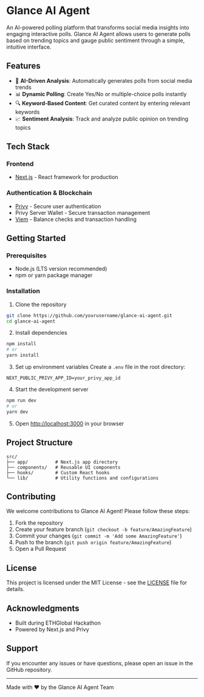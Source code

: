 # Glance AI Agent

An AI-powered polling platform that transforms social media insights into engaging interactive polls. Glance AI Agent allows users to generate polls based on trending topics and gauge public sentiment through a simple, intuitive interface.

## Features

- 🤖 **AI-Driven Analysis**: Automatically generates polls from social media trends
- 📊 **Dynamic Polling**: Create Yes/No or multiple-choice polls instantly
- 🔍 **Keyword-Based Content**: Get curated content by entering relevant keywords
- 📈 **Sentiment Analysis**: Track and analyze public opinion on trending topics

## Tech Stack

### Frontend
- [Next.js](https://nextjs.org) - React framework for production

### Authentication & Blockchain
- [Privy](https://privy.io) - Secure user authentication
- Privy Server Wallet - Secure transaction management
- [Viem](https://viem.sh) - Balance checks and transaction handling

## Getting Started

### Prerequisites
- Node.js (LTS version recommended)
- npm or yarn package manager

### Installation

1. Clone the repository
```bash
git clone https://github.com/yourusername/glance-ai-agent.git
cd glance-ai-agent
```

2. Install dependencies
```bash
npm install
# or
yarn install
```

3. Set up environment variables
Create a `.env` file in the root directory:
```env
NEXT_PUBLIC_PRIVY_APP_ID=your_privy_app_id
```

4. Start the development server
```bash
npm run dev
# or
yarn dev
```

5. Open [http://localhost:3000](http://localhost:3000) in your browser

## Project Structure

```
src/
├── app/          # Next.js app directory
├── components/   # Reusable UI components
├── hooks/        # Custom React hooks
└── lib/          # Utility functions and configurations
```

## Contributing

We welcome contributions to Glance AI Agent! Please follow these steps:

1. Fork the repository
2. Create your feature branch (`git checkout -b feature/AmazingFeature`)
3. Commit your changes (`git commit -m 'Add some AmazingFeature'`)
4. Push to the branch (`git push origin feature/AmazingFeature`)
5. Open a Pull Request

## License

This project is licensed under the MIT License - see the [LICENSE](LICENSE) file for details.

## Acknowledgments

- Built during ETHGlobal Hackathon
- Powered by Next.js and Privy

## Support

If you encounter any issues or have questions, please open an issue in the GitHub repository.

---

Made with ❤️ by the Glance AI Agent Team
